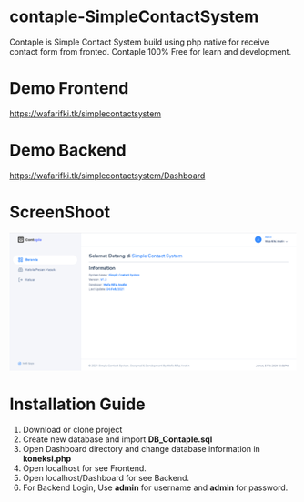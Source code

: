 # contaple-SimpleContactSystem
Contaple is Simple Contact System build using php native for receive contact form from fronted. Contaple 100% Free for learn and development.

# Demo Frontend
<a href="https://wafarifki.tk/simplecontactsystem" target="_blank">https://wafarifki.tk/simplecontactsystem</a>

# Demo Backend
<a href="https://wafarifki.tk/simplecontactsystem/Dashboard" target="_blank">https://wafarifki.tk/simplecontactsystem/Dashboard</a>

# ScreenShoot
 <img src="https://raw.githubusercontent.com/wafarifki/contaple-SimpleContactSystem/main/SS.png">
 
# Installation Guide
1. Download or clone project
2. Create new database and import <b>DB_Contaple.sql</b>
3. Open Dashboard directory and change database information in <b>koneksi.php</b>
4. Open localhost for see Frontend.
5. Open localhost/Dashboard for see Backend.
6. For Backend Login, Use <b>admin</b> for username and <b>admin</b> for password.
